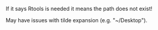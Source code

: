 If it says Rtools is needed it means the path does not exist!

May have issues with tilde expansion (e.g. "~/Desktop").
